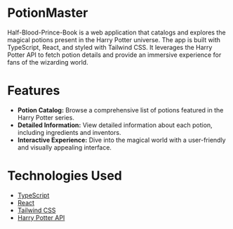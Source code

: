 # PotionMaster

Half-Blood-Prince-Book is a web application that catalogs and explores the magical potions present in the Harry Potter universe. The app is built with TypeScript, React, and styled with Tailwind CSS. It leverages the Harry Potter API to fetch potion details and provide an immersive experience for fans of the wizarding world.

# Features

- **Potion Catalog:** Browse a comprehensive list of potions featured in the Harry Potter series.
- **Detailed Information:** View detailed information about each potion, including ingredients and inventors.
- **Interactive Experience:** Dive into the magical world with a user-friendly and visually appealing interface.

# Technologies Used

- [TypeScript](https://www.typescriptlang.org/)
- [React](https://reactjs.org/)
- [Tailwind CSS](https://tailwindcss.com/)
- [Harry Potter API]([https://www.potterapi.com/](https://wizard-world-api.herokuapp.com/swagger/index.html)https://wizard-world-api.herokuapp.com/swagger/index.html)

